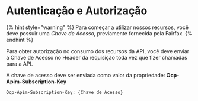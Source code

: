 # Autenticação e Autorização

{% hint style="warning" %}
Para começar a utilizar nossos recursos, você deve possuir uma _Chave de Acesso_, previamente fornecida pela Fairfax.
{% endhint %}

Para obter autorização no consumo dos recursos da API, você deve enviar a Chave de Acesso no Header da requisição toda vez que fizer chamadas para a API.

A chave de acesso deve ser enviada como valor da propriedade: **Ocp-Apim-Subscription-Key**

```
Ocp-Apim-Subscription-Key: {Chave de Acesso}
```

